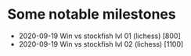 # Some notable milestones

- 2020-09-19 Win vs stockfish lvl 01 (lichess) [800]
- 2020-09-19 Win vs stockfish lvl 02 (lichess) [1100]

